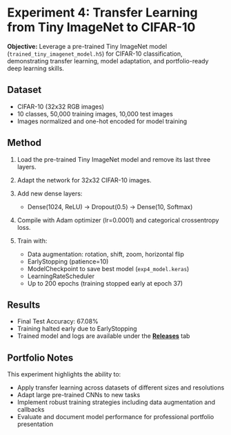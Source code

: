 # Experiment 4: Transfer Learning from Tiny ImageNet to CIFAR-10

**Objective:** Leverage a pre-trained Tiny ImageNet model (`trained_tiny_imagenet_model.h5`) for CIFAR-10 classification, demonstrating transfer learning, model adaptation, and portfolio-ready deep learning skills.

## Dataset

* CIFAR-10 (32x32 RGB images)
* 10 classes, 50,000 training images, 10,000 test images
* Images normalized and one-hot encoded for model training

## Method

1. Load the pre-trained Tiny ImageNet model and remove its last three layers.
2. Adapt the network for 32x32 CIFAR-10 images.
3. Add new dense layers:

   * Dense(1024, ReLU) → Dropout(0.5) → Dense(10, Softmax)
4. Compile with Adam optimizer (lr=0.0001) and categorical crossentropy loss.
5. Train with:

   * Data augmentation: rotation, shift, zoom, horizontal flip
   * EarlyStopping (patience=10)
   * ModelCheckpoint to save best model (`exp4_model.keras`)
   * LearningRateScheduler
   * Up to 200 epochs (training stopped early at epoch 37)

## Results

* Final Test Accuracy: 67.08%
* Training halted early due to EarlyStopping
* Trained model and logs are available under the **[Releases](../../releases)** tab

## Portfolio Notes

This experiment highlights the ability to:

* Apply transfer learning across datasets of different sizes and resolutions
* Adapt large pre-trained CNNs to new tasks
* Implement robust training strategies including data augmentation and callbacks
* Evaluate and document model performance for professional portfolio presentation
